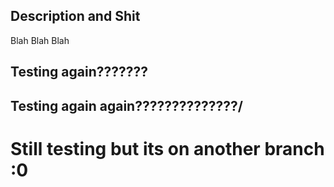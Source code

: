 ## Description and Shit
Blah Blah Blah

## Testing again???????
## Testing again again??????????????/

# Still testing but its on another branch :0